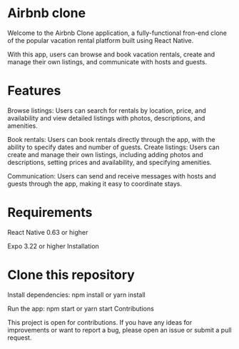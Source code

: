 # Airbnb clone

Welcome to the Airbnb Clone application, a fully-functional fron-end clone of the popular vacation rental platform built using React Native.

With this app, users can browse and book vacation rentals, create and manage their own listings, and communicate with hosts and guests.

# Features

Browse listings: Users can search for rentals by location, price, and availability and view detailed listings with photos, descriptions, and amenities.


Book rentals: Users can book rentals directly through the app, with the ability to specify dates and number of guests.
Create listings: Users can create and manage their own listings, including adding photos and descriptions, setting prices and availability, and specifying amenities.


Communication: Users can send and receive messages with hosts and guests through the app, making it easy to coordinate stays.
# Requirements

React Native 0.63 or higher


Expo 3.22 or higher
Installation

# Clone this repository
Install dependencies: npm install or yarn install


Run the app: npm start or yarn start
Contributions

This project is open for contributions. If you have any ideas for improvements or want to report a bug, please open an issue or submit a pull request.
